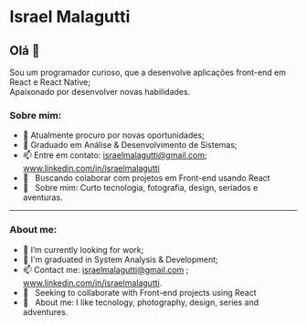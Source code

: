 # Israel Malagutti

## Olá 👋
Sou um programador curioso, que a desenvolve aplicações front-end em React e React Native;<br>
Apaixonado por desenvolver novas habilidades.

### Sobre mim:
- 🔭 Atualmente procuro por novas oportunidades;
- 🌱 Graduado em Análise & Desenvolvimento de Sistemas;
- 📫 Entre em contato: israelmalagutti@gmail.com; www.linkedin.com/in/israelmalagutti
- :purple_heart: &nbsp; Buscando colaborar com projetos em Front-end usando React
- 💬  &nbsp; Sobre mim: Curto tecnologia, fotografia, design, seriados e aventuras.
 
<hr>

### About me:
- 🔭 I’m currently looking for work;
- 🌱 I'm graduated in System Analysis & Development;
- 📫 Contact me: israelmalagutti@gmail.com ; www.linkedin.com/in/israelmalagutti.
- :purple_heart: &nbsp; Seeking to collaborate with Front-end projects using React
- 💬  &nbsp; About me: I like tecnology, photography, design, series and adventures.
